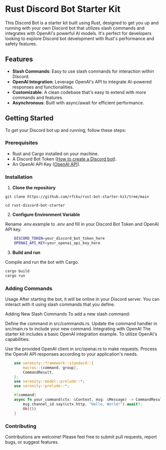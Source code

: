 # Rust Discord Bot Starter Kit

This Discord Bot is a starter kit built using Rust, designed to get you up and running with your own Discord bot that utilizes slash commands and integrates with OpenAI's powerful AI models. It's perfect for developers looking to explore Discord bot development with Rust's performance and safety features.

## Features

- **Slash Commands**: Easy to use slash commands for interaction within Discord.
- **OpenAI Integration**: Leverage OpenAI's API to integrate AI-powered responses and functionalities.
- **Customizable**: A clean codebase that's easy to extend with more commands and features.
- **Asynchronous**: Built with async/await for efficient performance.

## Getting Started

To get your Discord bot up and running, follow these steps:

### Prerequisites

- Rust and Cargo installed on your machine.
- A Discord Bot Token ([How to create a Discord bot](https://discord.com/developers/docs/intro)).
- An OpenAI API Key ([OpenAI API](https://openai.com/api/)).

### Installation

1. **Clone the repository**

```
git clone https://github.com/rfcku/rust-bot-starter-kit/tree/main

cd rust-discord-bot-starter
```

2. **Configure Environment Variable**

Rename .env.example to .env and fill in your Discord Bot Token and OpenAI API key.

```bash
    DISCORD_TOKEN=your_discord_bot_token_here
    OPENAI_API_KEY=your_openai_api_key_here
```

3. **Build and run**

Compile and run the bot with Cargo.

```bash
cargo build
cargo run
```

### Adding Commands

Usage
After starting the bot, it will be online in your Discord server. You can interact with it using slash commands that you define.

Adding New Slash Commands
To add a new slash command:

Define the command in src/commands.rs.
Update the command handler in src/main.rs to include your new command.
Integrating with OpenAI
The starter kit includes a basic OpenAI integration example. To utilize OpenAI's capabilities:

Use the provided OpenAI client in src/openai.rs to make requests.
Process the OpenAI API responses according to your application's needs.

```rust
    use serenity::framework::standard::{
        macros::{command, group},
        CommandResult,
    };
    use serenity::model::prelude::*;
    use serenity::prelude::*;

    #[command]
    async fn your_command(ctx: &Context, msg: &Message) -> CommandResult {
        msg.channel_id.say(&ctx.http, "Hello, World!").await?;
        Ok(())
    }
```

### Contributing

Contributions are welcome! Please feel free to submit pull requests, report bugs, or suggest features.